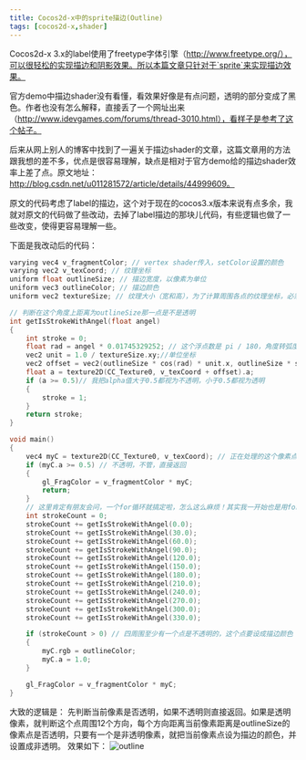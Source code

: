 ```yaml
---
title: Cocos2d-x中的sprite描边(Outline)
tags: [cocos2d-x,shader]
---
```


Cocos2d-x 3.x的label使用了freetype字体引擎（http://www.freetype.org/），可以很轻松的实现描边和阴影效果。所以本篇文章只针对于`sprite`来实现描边效果。

官方demo中描边shader没有看懂，看效果好像是有点问题，透明的部分变成了黑色。作者也没有怎么解释，直接丢了一个网址出来（http://www.idevgames.com/forums/thread-3010.html），看样子是参考了这个帖子。

后来从网上别人的博客中找到了一遍关于描边shader的文章，这篇文章用的方法跟我想的差不多，优点是很容易理解，缺点是相对于官方demo给的描边shader效率上差了点。原文地址：http://blog.csdn.net/u011281572/article/details/44999609。

原文的代码考虑了label的描边，这个对于现在的cocos3.x版本来说有点多余，我就对原文的代码做了些改动，去掉了label描边的那块儿代码，有些逻辑也做了一些改变，使得更容易理解一些。

下面是我改动后的代码：

```c
varying vec4 v_fragmentColor; // vertex shader传入，setColor设置的颜色
varying vec2 v_texCoord; // 纹理坐标
uniform float outlineSize; // 描边宽度，以像素为单位
uniform vec3 outlineColor; // 描边颜色
uniform vec2 textureSize; // 纹理大小（宽和高），为了计算周围各点的纹理坐标，必须传入它，因为纹理坐标范围是0~1

// 判断在这个角度上距离为outlineSize那一点是不是透明
int getIsStrokeWithAngel(float angel)
{
    int stroke = 0;
    float rad = angel * 0.01745329252; // 这个浮点数是 pi / 180，角度转弧度
    vec2 unit = 1.0 / textureSize.xy;//单位坐标
    vec2 offset = vec2(outlineSize * cos(rad) * unit.x, outlineSize * sin(rad) * unit.y); //偏移量
    float a = texture2D(CC_Texture0, v_texCoord + offset).a;
    if (a >= 0.5)// 我把alpha值大于0.5都视为不透明，小于0.5都视为透明
    {
        stroke = 1;
    }
    return stroke;
}

void main()
{
    vec4 myC = texture2D(CC_Texture0, v_texCoord); // 正在处理的这个像素点的颜色
    if (myC.a >= 0.5) // 不透明，不管，直接返回
    {
        gl_FragColor = v_fragmentColor * myC;
        return;
    }
    // 这里肯定有朋友会问，一个for循环就搞定啦，怎么这么麻烦！其实我一开始也是用for的，但后来在安卓某些机型（如小米4）会直接崩溃，查找资料发现OpenGL es并不是很支持循环，while和for都不要用
    int strokeCount = 0;
    strokeCount += getIsStrokeWithAngel(0.0);
    strokeCount += getIsStrokeWithAngel(30.0);
    strokeCount += getIsStrokeWithAngel(60.0);
    strokeCount += getIsStrokeWithAngel(90.0);
    strokeCount += getIsStrokeWithAngel(120.0);
    strokeCount += getIsStrokeWithAngel(150.0);
    strokeCount += getIsStrokeWithAngel(180.0);
    strokeCount += getIsStrokeWithAngel(210.0);
    strokeCount += getIsStrokeWithAngel(240.0);
    strokeCount += getIsStrokeWithAngel(270.0);
    strokeCount += getIsStrokeWithAngel(300.0);
    strokeCount += getIsStrokeWithAngel(330.0);

    if (strokeCount > 0) // 四周围至少有一个点是不透明的，这个点要设成描边颜色
    {
        myC.rgb = outlineColor;
        myC.a = 1.0;
    }

    gl_FragColor = v_fragmentColor * myC;
}
```

大致的逻辑是：
先判断当前像素是否透明，如果不透明则直接返回。如果是透明像素，就判断这个点周围12个方向，每个方向距离当前像素距离是outlineSize的像素点是否透明，只要有一个是非透明像素，就把当前像素点设为描边的颜色，并设置成非透明。
效果如下：
![outline](http://img.blog.csdn.net/20160220154537210)